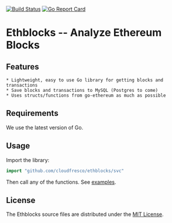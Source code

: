 [![Build Status](https://travis-ci.org/cloudfresco/ethblocks.svg?branch=master)](https://travis-ci.org/cloudfresco/ethblocks) [![Go Report Card](https://goreportcard.com/badge/github.com/cloudfresco/ethblocks)](https://goreportcard.com/report/github.com/cloudfresco/ethblocks)


# Ethblocks -- Analyze Ethereum Blocks

## Features

	* Lightweight, easy to use Go library for getting blocks and transactions
	* Save blocks and transactions to MySQL (Postgres to come)
	* Uses structs/functions from go-ethereum as much as possible

## Requirements
We use the latest version of Go.

## Usage

Import the library:

```go
import "github.com/cloudfresco/ethblocks/svc"
```

Then call any of the functions.  See [examples](https://github.com/cloudfresco/ethblocks/tree/master/examples).

## License

The Ethblocks source files are distributed under the [MIT License](https://github.com/cloudfresco/ethblocks/blob/master/LICENSE).
